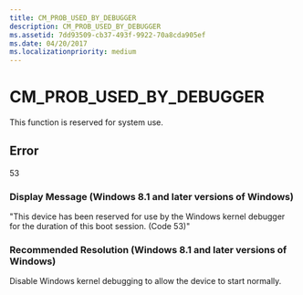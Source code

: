 ```yaml
---
title: CM_PROB_USED_BY_DEBUGGER
description: CM_PROB_USED_BY_DEBUGGER
ms.assetid: 7dd93509-cb37-493f-9922-70a8cda905ef
ms.date: 04/20/2017
ms.localizationpriority: medium
---
```


# CM_PROB_USED_BY_DEBUGGER

This function is reserved for system use.

## Error

53

### Display Message (Windows 8.1 and later versions of Windows)

"This device has been reserved for use by the Windows kernel debugger for the duration of this boot session. (Code 53)"

### Recommended Resolution (Windows 8.1 and later versions of Windows)

Disable Windows kernel debugging to allow the device to start normally.
